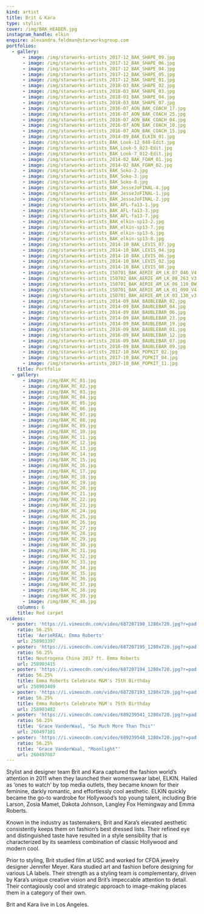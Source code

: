```yaml
---
kind: artist
title: Brit & Kara
type: stylist
cover: /img/BAK_HEADER.jpg
instagram_handle: elkin
enquire: alexandra.feldman@starworksgroup.com
portfolios:
  - gallery:
      - image: /img/starworks-artists_2017-12_BAK_SHAPE_09.jpg
      - image: /img/starworks-artists_2017-12_BAK_SHAPE_06.jpg
      - image: /img/starworks-artists_2017-12_BAK_SHAPE_04.jpg
      - image: /img/starworks-artists_2017-12_BAK_SHAPE_05.jpg
      - image: /img/starworks-artists_2017-12_BAK_SHAPE_01.jpg
      - image: /img/starworks-artists_2018-03_BAK_SHAPE_02.jpg
      - image: /img/starworks-artists_2018-03_BAK_SHAPE_03.jpg
      - image: /img/starworks-artists_2018-03_BAK_SHAPE_04.jpg
      - image: /img/starworks-artists_2018-03_BAK_SHAPE_07.jpg
      - image: /img/starworks-artists_2016-07_AON_BAK_COACH_17.jpg
      - image: /img/starworks-artists_2016-07_AON_BAK_COACH_25.jpg
      - image: /img/starworks-artists_2016-07_AON_BAK_COACH_04.jpg
      - image: /img/starworks-artists_2016-07_AON_BAK_COACH_10.jpg
      - image: /img/starworks-artists_2016-07_AON_BAK_COACH_15.jpg
      - image: /img/starworks-artists_2014-09_BAK_ELKIN_01.jpg
      - image: /img/starworks-artists_BAK_Look-12_048-Edit.jpg
      - image: /img/starworks-artists_BAK_Look-5_023-Edit.jpg
      - image: /img/starworks-artists_BAK_Look-7_012-Edit.jpg
      - image: /img/starworks-artists_2014-02_BAK_FOAM_01.jpg
      - image: /img/starworks-artists_2014-02_BAK_FOAM_02.jpg
      - image: /img/starworks-artists_BAK_Soko-2.jpg
      - image: /img/starworks-artists_BAK_Soko-3.jpg
      - image: /img/starworks-artists_BAK_Soko-8.jpg
      - image: /img/starworks-artists_BAK_JesseJoFINAL-4.jpg
      - image: /img/starworks-artists_BAK_JesseJoFINAL-1.jpg
      - image: /img/starworks-artists_BAK_JesseJoFINAL-2.jpg
      - image: /img/starworks-artists_BAK_AFL-fa13-1.jpg
      - image: /img/starworks-artists_BAK_AFL-fa13-3.jpg
      - image: /img/starworks-artists_BAK_AFL-fa13-7.jpg
      - image: /img/starworks-artists_BAK_elkin-sp13-2.jpg
      - image: /img/starworks-artists_BAK_elkin-sp13-7.jpg
      - image: /img/starworks-artists_BAK_elkin-sp13-6.jpg
      - image: /img/starworks-artists_BAK_elkin-sp13-8.jpg
      - image: /img/starworks-artists_2014-10_BAK_LEVIS_07.jpg
      - image: /img/starworks-artists_2014-10_BAK_LEVIS_04.jpg
      - image: /img/starworks-artists_2014-10_BAK_LEVIS_06.jpg
      - image: /img/starworks-artists_2014-10_BAK_LEVIS_02.jpg
      - image: /img/starworks-artists_2014-10_BAK_LEVIS_08.jpg
      - image: /img/starworks-artists_150701_BAK_AERIE_AM_LK_07_046_V4.jpg
      - image: /img/starworks-artists_150702_BAK_AERIE_AM_LK_08_263_V3.jpg
      - image: /img/starworks-artists_150701_BAK_AERIE_AM_LK_06_110_BW_v1.jpg
      - image: /img/starworks-artists_150701_BAK_AERIE_AM_LK_01_090_V4.jpg
      - image: /img/starworks-artists_150701_BAK_AERIE_AM_LK_03_130_v3.jpg
      - image: /img/starworks-artists_2014-09_BAK_BAUBLEBAR_02.jpg
      - image: /img/starworks-artists_2014-09_BAK_BAUBLEBAR_04.jpg
      - image: /img/starworks-artists_2014-09_BAK_BAUBLEBAR_06.jpg
      - image: /img/starworks-artists_2014-09_BAK_BAUBLEBAR_23.jpg
      - image: /img/starworks-artists_2014-09_BAK_BAUBLEBAR_19.jpg
      - image: /img/starworks-artists_2016-09_BAK_BAUBLEBAR_01.jpg
      - image: /img/starworks-artists_2016-09_BAK_BAUBLEBAR_12.jpg
      - image: /img/starworks-artists_2016-09_BAK_BAUBLEBAR_07.jpg
      - image: /img/starworks-artists_2016-09_BAK_BAUBLEBAR_09.jpg
      - image: /img/starworks-artists_2017-10_BAK_POPKIT_02.jpg
      - image: /img/starworks-artists_2017-10_BAK_POPKIT_04.jpg
      - image: /img/starworks-artists_2017-10_BAK_POPKIT_11.jpg
    title: Portfolio
  - gallery:
      - image: /img/BAK_RC_01.jpg
      - image: /img/BAK_RC_02.jpg
      - image: /img/BAK_RC_03.jpg
      - image: /img/BAK_RC_04.jpg
      - image: /img/BAK_RC_05.jpg
      - image: /img/BAK_RC_06.jpg
      - image: /img/BAK_RC_07.jpg
      - image: /img/BAK_RC_08.jpg
      - image: /img/BAK_RC_09.jpg
      - image: /img/BAK_RC_10.jpg
      - image: /img/BAK_RC_11.jpg
      - image: /img/BAK_RC_12.jpg
      - image: /img/BAK_RC_13.jpg
      - image: /img/BAK_RC_14.jpg
      - image: /img/BAK_RC_15.jpg
      - image: /img/BAK_RC_16.jpg
      - image: /img/BAK_RC_17.jpg
      - image: /img/BAK_RC_18.jpg
      - image: /img/BAK_RC_19.jpg
      - image: /img/BAK_RC_20.jpg
      - image: /img/BAK_RC_21.jpg
      - image: /img/BAK_RC_22.jpg
      - image: /img/BAK_RC_23.jpg
      - image: /img/BAK_RC_24.jpg
      - image: /img/BAK_RC_25.jpg
      - image: /img/BAK_RC_26.jpg
      - image: /img/BAK_RC_27.jpg
      - image: /img/BAK_RC_28.jpg
      - image: /img/BAK_RC_29.jpg
      - image: /img/BAK_RC_30.jpg
      - image: /img/BAK_RC_31.jpg
      - image: /img/BAK_RC_32.jpg
      - image: /img/BAK_RC_33.jpg
      - image: /img/BAK_RC_34.jpg
      - image: /img/BAK_RC_35.jpg
      - image: /img/BAK_RC_36.jpg
      - image: /img/BAK_RC_37.jpg
      - image: /img/BAK_RC_38.jpg
      - image: /img/BAK_RC_39.jpg
      - image: /img/BAK_RC_40.jpg
    columns: 6
    title: Red carpet
videos:
  - poster: 'https://i.vimeocdn.com/video/687207190_1280x720.jpg?r=pad'
    ratio: 56.25%
    title: 'AerieREAL: Emma Roberts'
    url: 258903397
  - poster: 'https://i.vimeocdn.com/video/687207195_1280x720.jpg?r=pad'
    ratio: 56.25%
    title: Neutrogena China 2017 ft. Emma Roberts
    url: 258903415
  - poster: 'https://i.vimeocdn.com/video/687207194_1280x720.jpg?r=pad'
    ratio: 56.25%
    title: Emma Roberts Celebrate M&M's 75th Birthday
    url: 258903409
  - poster: 'https://i.vimeocdn.com/video/687207193_1280x720.jpg?r=pad'
    ratio: 56.25%
    title: Emma Roberts Celebrate M&M's 75th Birthday
    url: 258903402
  - poster: 'https://i.vimeocdn.com/video/689239541_1280x720.jpg?r=pad'
    ratio: 56.25%
    title: 'Grace VanderWaal, "So Much More Than This"'
    url: 260497101
  - poster: 'https://i.vimeocdn.com/video/689239548_1280x720.jpg?r=pad'
    ratio: 56.25%
    title: 'Grace VanderWaal, "Moonlight"'
    url: 260497087
---
```

Stylist and designer team Brit and Kara captured the fashion world’s attention in 2011 when they launched their womenswear label, ELKIN. Hailed as ‘ones to watch’ by top media outlets, they became known for their feminine, darkly romantic, and effortlessly cool aesthetic. ELKIN quickly became the go-to wardrobe for Hollywood’s top young talent, including Brie Larson, Zosia Mamet, Dakota Johnson, Langley Fox Hemingway and Emma Roberts.

Known in the industry as tastemakers, Brit and Kara’s elevated aesthetic consistently keeps them on fashion’s best dressed lists. Their refined eye and distinguished taste have resulted in a style sensibility that is characterized by its seamless combination of classic Hollywood and modern cool.

Prior to styling, Brit studied film at USC and worked for CFDA jewelry designer Jennifer Meyer. Kara studied art and fashion before designing for various LA labels. Their strength as a styling team is complementary, driven by Kara’s unique creative vision and Brit’s impeccable attention to detail. Their contagiously cool and strategic approach to image-making places them in a category of their own.

Brit and Kara live in Los Angeles.
